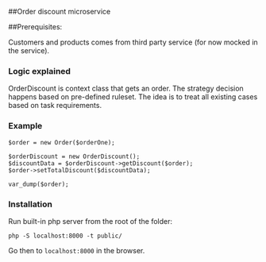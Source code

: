 ##Order discount microservice

##Prerequisites:

Customers and products comes from third party service (for now mocked in the service).

### Logic explained

OrderDiscount is context class that gets an order. The strategy decision happens based on pre-defined ruleset. The idea 
is to treat all existing cases based on task requirements.

### Example
```
$order = new Order($orderOne);

$orderDiscount = new OrderDiscount();
$discountData = $orderDiscount->getDiscount($order);
$order->setTotalDiscount($discountData);

var_dump($order);
```

### Installation

Run built-in php server from the root of the folder:

```php -S localhost:8000 -t public/```

Go then to ``localhost:8000`` in the browser.




